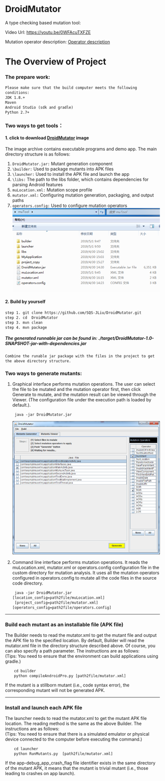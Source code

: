 # DroidMutator
A type checking based mutation tool:

Video Url: https://youtu.be/0WFAcuTXFZE

Mutation operator description: [Operator description](https://github.com/SQS-JLiu/DroidMutator/blob/master/OperatorsDescription.md)

# The Overview of Project
### The prepare work:

    Please make sure that the build computer meets the following conditions:
    JDK 1.8.+
    Maven
    Android Studio (sdk and gradle)
    Python 2.7+
### Two ways to get tools：

#### 1. click to download [DroidMutator]( https://raw.github.com/SQS-JLiu/DroidMutator/master/muTool.zip ) image
The image archive contains executable programs and demo app. The main directory structure is as follows:
1. `DroidMutator.jar:` Mutant generation component    <br>
2. `\builder:` Used to package mutants into APK files   <br>
3. `\launcher:` Used to install the APK file and launch the app  <br>
4. `\libs:` The path to the libs folder, which contains dependencies for parsing Android features  <br>
5. `muLocation.xml:` Mutation scope profile   <br>
6. `mutator.xml:`  Configuring mutation generation, packaging, and output paths  <br>
7. `operators.config:` Used to configure mutation operators  <br>
   ![dir_tree](https://github.com/SQS-JLiu/DroidMutator/blob/master/readme/dir_tree.jpg)
    
#### 2. Build by yourself
    step 1. git clone https://github.com/SQS-JLiu/DroidMutator.git
    step 2. cd  DroidMutator
    step 3. mvn clean
    step 4. mvn package
##### The generated runnable jar can be found in: ./target/DroidMutator-1.0-SNAPSHOT-jar-with-dependencies.jar
    Combine the runable jar package with the files in the project to get the above directory structure.


### Two ways to generate mutants:
1. Graphical interface performs mutation operations. The user can select the file to be mutated and the mutation operator first, then click Generate to mutate, and the mutation result can be viewed through the Viewer.
   (The configuration file under the execution path is loaded by default.).

        java -jar DroidMutator.jar   
   ![gui](https://github.com/SQS-JLiu/DroidMutator/blob/master/readme/mutate_gui.png)
2. Command line interface performs mutation operations. It reads the muLocation.xml, mutator.xml or operators.config configuration file in the custom directory for mutation analysis. It uses all the mutation operators configured in operators.config to mutate all the code files in the source code directory.
    
        java -jar DroidMutator.jar [location_config=path2file/muLocation.xml] 
        [project_config=path2file/mutator.xml] [operators_config=path2file/operators.config]
***
### Build each mutant as an installable file (APK file)
   The Builder needs to read the mutator.xml to get the mutant file and output the APK file to the specified location. By default, Builder will read the mutator.xml file in the directory structure described above. Of course, you can also specify a path parameter. The instructions are as follows: <br>
(Tips: You need to ensure that the environment can build applications using gradle.) <br>

        cd builder
        python compileAndroidPro.py [path2file/mutator.xml]
If the mutant is a stillborn mutant (i.e., code syntax error), the corresponding mutant will not be generated APK.
***
### Install and launch each APK file
   The launcher needs to read the mutator.xml to get the mutant APK file location. The reading method is the same as the above Builder. The instructions are as follows: <br>
   (Tips: You need to ensure that there is a simulated emulator or physical device connected to the computer before executing the command.)
        
        cd launcher
        python RunMutants.py  [path2file/mutator.xml]
  If the app-debug_app_crash_flag file identifier exists in the same directory of the mutant APK, 
  it means that the mutant is trivial mutant (i.e., those leading to crashes on app launch).
